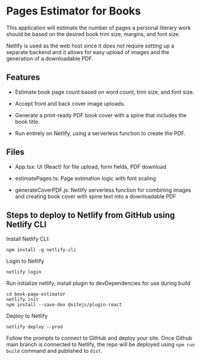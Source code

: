 # Pages Estimator for Books

This application will estimate the number of pages a personal literary work should be based on the desired book trim size, margins, and font size.

Netlify is used as the web host since it does not require setting up a separate backend and it allows for easy upload of images and the generation of a downloadable PDF.

## Features

- Estimate book page count based on word count, trim size, and font size.

- Accept front and back cover image uploads.

- Generate a print-ready PDF book cover with a spine that includes the book title.

- Run entirely on Netlify, using a serverless function to create the PDF.

## Files

- App.tsx: UI (React) for file upload, form fields, PDF download

- estimatePages.ts: Page estimation logic with font scaling

- generateCoverPDF.js: Netlify serverless function for combining images and creating book cover with spine text into a downloadable PDF

## Steps to deploy to Netlify from GitHub using Netlify CLI

Install Netlify CLI: 

```
npm install -g netlify-cli
```

Login to Netlify

```
netlify login
```

Run initialize netlify, install plugin to devDependencies for use during build

```
cd book-page-estimator
netlify init
npm install --save-dev @vitejs/plugin-react
```

Deploy to Netlify

```
netlify deploy --prod
```

Follow the prompts to connect to GitHub and deploy your site.
Once Github main branch is connected to Netlify, the repo will be deployed using `npm run build` command and published to `dist`.